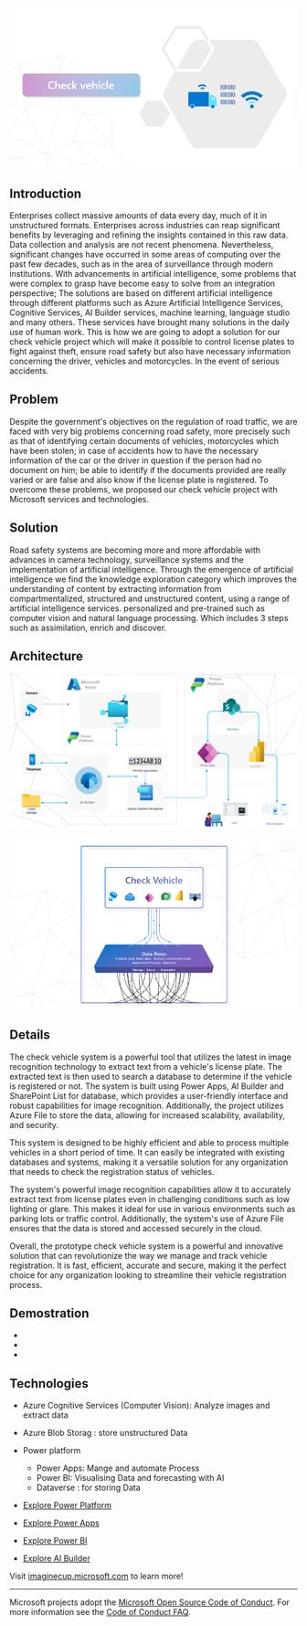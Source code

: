 ![Profile Check Vehicle](./assets/Profil_Check_Vehicle.png)



## Introduction

Enterprises collect massive amounts of data every day, much of it in unstructured formats. Enterprises across industries can reap significant benefits by leveraging and refining the insights contained in this raw data.
Data collection and analysis are not recent phenomena. Nevertheless, significant changes have occurred in some areas of computing over the past few decades, such as in the area of ​​surveillance through modern institutions.
With advancements in artificial intelligence, some problems that were complex to grasp have become easy to solve from an integration perspective; The solutions are based on different artificial intelligence through different platforms such as Azure Artificial Intelligence Services, Cognitive Services, AI Builder services, machine learning, language studio and many others. These services have brought many solutions in the daily use of human work. This is how we are going to adopt a solution for our check vehicle project which will make it possible to control license plates to fight against theft, ensure road safety but also have necessary information concerning the driver, vehicles and motorcycles. In the event of serious accidents.


## Problem
Despite the government's objectives on the regulation of road traffic, we are faced with very big problems concerning road safety, more precisely such as that of identifying certain documents of vehicles, motorcycles which have been stolen; in case of accidents how to have the necessary information of the car or the driver in question if the person had no document on him; be able to identify if the documents provided are really varied or are false and also know if the license plate is registered.
To overcome these problems, we proposed our check vehicle project with Microsoft services and technologies.
 
## Solution
Road safety systems are becoming more and more affordable with advances in camera technology, surveillance systems and the implementation of artificial intelligence.
Through the emergence of artificial intelligence we find the knowledge exploration category which improves the understanding of content by extracting information from compartmentalized, structured and unstructured content, using a range of artificial intelligence services. personalized and pre-trained such as computer vision and natural language processing. 
Which includes 3 steps such as  assimilation, enrich and discover.


## Architecture

![Architecture Check Vehicle](./assets/Architecture_Check_Vehicle.png)


![Data Flows Check Vehicle](./assets/Data_Flows.png)

## Details

The check vehicle system is a powerful tool that utilizes the latest in image recognition technology to extract text from a vehicle's license plate. The extracted text is then used to search a database to determine if the vehicle is registered or not. The system is built using Power Apps, AI Builder and SharePoint List for database, which provides a user-friendly interface and robust capabilities for image recognition. Additionally, the project utilizes Azure File to store the data, allowing for increased scalability, availability, and security.

This system is designed to be highly efficient and able to process multiple vehicles in a short period of time. It can easily be integrated with existing databases and systems, making it a versatile solution for any organization that needs to check the registration status of vehicles.

The system's powerful image recognition capabilities allow it to accurately extract text from license plates even in challenging conditions such as low lighting or glare. This makes it ideal for use in various environments such as parking lots or traffic control. Additionally, the system's use of Azure File ensures that the data is stored and accessed securely in the cloud.

Overall, the prototype check vehicle system is a powerful and innovative solution that can revolutionize the way we manage and track vehicle registration. It is fast, efficient, accurate and secure, making it the perfect choice for any organization looking to streamline their vehicle registration process.


## Demostration

- 
- 
- 

## Technologies

* Azure Cognitive Services (Computer Vision): Analyze images and extract data
* Azure Blob Storag : store unstructured Data
* Power platform
  - Power Apps: Mange and automate Process
  - Power BI: Visualising Data and forecasting with AI 
  - Dataverse : for storing Data


* [Explore Power Platform](https://powerplatform.microsoft.com/en-us/)
* [Explore Power Apps](https://powerapps.microsoft.com/en-us/)
* [Explore Power BI](https://powerbi.microsoft.com/en-us/)
* [Explore AI Builder](https://learn.microsoft.com/en-us/ai-builder/overview)

Visit [imaginecup.microsoft.com](https://imaginecup.microsoft.com/) to learn more!

----

Microsoft projects adopt the [Microsoft Open Source Code of Conduct](https://opensource.microsoft.com/codeofconduct/). For more information see the [Code of Conduct FAQ](https://opensource.microsoft.com/codeofconduct/faq/).
